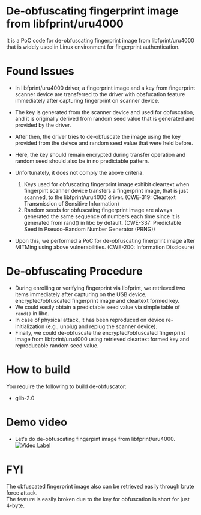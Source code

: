 # De-obfuscating fingerprint image from libfprint/uru4000
It is a PoC code for de-obfuscating fingerprint image from libfprint/uru4000 that is widely used in Linux environment for fingerprint authentication.

# Found Issues
* In libfprint/uru4000 driver, a fingerprint image and a key from fingerprint scanner device are transferred to the driver with obsfucation feature immediately after capturing fingerprint on scanner device.
* The key is generated from the scanner device and used for obfuscation, and it is originally derived from random seed value that is generated and provided by the driver.
* After then, the driver tries to de-obfuscate the image using the key provided from the deivce and random seed value that were held before.

* Here, the key should remain encrypted during transfer operation and random seed should also be in no predictable pattern.
* Unfortunately, it does not comply the above criteria.
  1. Keys used for obfuscating fingerprint image exhibit cleartext when fingerpint scanner device transfers a fingerprint image, that is just scanned, to the libfprint/uru4000 driver. (CWE-319: Cleartext Transmission of Sensitive Information)
  2. Random seeds for obfuscating fingerprint image are always generated the same sequence of numbers each time since it is generated from rand() in libc by default. (CWE-337: Predictable Seed in Pseudo-Random Number Generator (PRNG))
* Upon this, we performed a PoC for de-obfuscating finerprint image after MITMing using above vulnerabilities. (CWE-200: Information Disclosure)

# De-obfuscating Procedure
* During enrolling or verifying fingerprint via libfprint, we retrieved two items immediately after capturing on the USB device; encrypted/obfuscated fingerprint image and cleartext formed key.
* We could easily obtain a predictable seed value via simple table of `rand()` in libc. 
* In case of physical attack, it has been reproduced on device re-initialization (e.g., unplug and replug the scanner device).
* Finally, we could de-obfuscate the encrypted/obfuscated fingerprint image from libfprint/uru4000 using retrieved cleartext formed key and reproducable random seed value.

# How to build
You require the following to build de-obfuscator:
* glib-2.0

# Demo video
* Let's do de-obfuscating fingerpint image from libfprint/uru4000.
[![Video Label](https://img.youtube.com/vi/Grirez2xeas/0.jpg)](https://youtu.be/Grirez2xeast=0s) 

# FYI
The obfuscated fingerprint image also can be retrieved easily through brute force attack.  
The feature is easily broken due to the key for obfuscation is short for just 4-byte.


